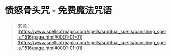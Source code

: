 <!--yml

category: 未分类

date: 2024-06-12 18:34:33

-->

# 愤怒骨头咒 - 免费魔法咒语

> 来源：[https://www.spellsofmagic.com/spells/spiritual_spells/banishing_spells/1516/page.html#0001-01-01](https://www.spellsofmagic.com/spells/spiritual_spells/banishing_spells/1516/page.html#0001-01-01)
